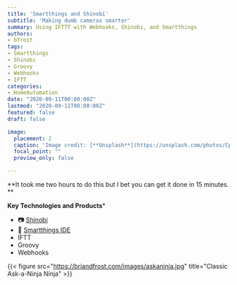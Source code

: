 ```yaml
---
title: 'Smartthings and Shinobi'
subtitle: 'Making dumb cameras smarter'
summary: Using IFTTT with Webhooks, Shinobi, and Smartthings
authors:
- bfrost
tags:
- Smartthings
- Shinobi
- Groovy
- Webhooks
- IFTT
categories:
- HomeAutomation
date: "2020-09-11T00:00:00Z"
lastmod: "2020-09-11T00:00:00Z"
featured: false
draft: false

image:
  placement: 2
  caption: 'Image credit: [**Unsplash**](https://unsplash.com/photos/CpkOjOcXdUY)'
  focal_point: ""
  preview_only: false

---
```


**It took me two hours to do this but I bet you can get it done in 15 minutes.  **

**Key Technologies and Products***
- :camera: [Shinobi](https://shinobi.io)
- :brain: [Smartthings IDE](https://graph-na02-useast1.api.smartthings.com/)
- IFTT
- Groovy
- Webhooks

{{< figure src="https://briandfrost.com/images/askaninja.jpg" title="Classic Ask-a-Ninja Ninja" >}}